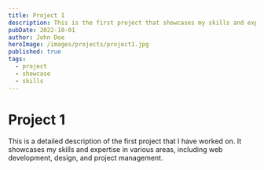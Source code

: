 ```yaml
---
title: Project 1
description: This is the first project that showcases my skills and expertise.
pubDate: 2022-10-01
author: John Doe
heroImage: /images/projects/project1.jpg
published: true
tags:
  - project
  - showcase
  - skills
---
```


# Project 1

This is a detailed description of the first project that I have worked on. It showcases my skills and expertise in various areas, including web development, design, and project management.
